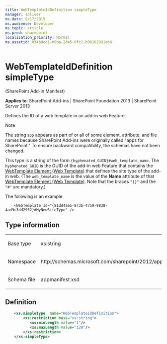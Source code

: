 ```yaml
---
title: WebTemplateIdDefinition simpleType
manager: soliver
ms.date: 9/17/2015
ms.audience: Developer
ms.topic: article
ms.prod: sharepoint
localization_priority: Normal
ms.assetid: 034b8cd1-09ba-2d45-8fc2-b90162991ab6
---
```


# WebTemplateIdDefinition simpleType 

(SharePoint Add-in Manifest)

**Applies to**: SharePoint Add-ins | SharePoint Foundation 2013 | SharePoint Server 2013

Defines the ID of a web template in an add-in web Feature.

> [!NOTE] 
> The string `app` appears as part of or all of some element, attribute, and file names because SharePoint Add-ins were originally called "apps for SharePoint." To ensure backward compatibility, the schemas have not been changed.

This type is a string of the form `{hyphenated_GUID}#web_template_name`. The `hyphenated_GUID` is the GUID of the add-in web Feature that contains the [WebTemplate Element (Web Template)](webtemplate-element-web-template.md) that defines the site type of the add-in web. (The `web_template_name` is the value of the **Name** attribute of that [WebTemplate Element (Web Template)](webtemplate-element-web-template.md). Note that the braces `"{}"` and the `"#"` are mandatory.) 

The following is an example:

```
    <WebTemplate Id="{81dd4ae5-873b-4759-9838-4ad9c3dd2952}#MyNewSiteType" />
```

## Type information

<table>
<colgroup>
<col width="50%" />
<col width="50%" />
</colgroup>
<tbody>
<tr class="odd">
<td align="left"><p><span class="label">Base type</span></p></td>
<td align="left"><p>xs:string</p></td>
</tr>
<tr class="even">
<td align="left"><p><span class="label">Namespace</span></p></td>
<td align="left"><p>http://schemas.microsoft.com/sharepoint/2012/app/manifest</p></td>
</tr>
<tr class="odd">
<td align="left"><p><span class="label">Schema file</span></p></td>
<td align="left"><p>appmanifest.xsd</p></td>
</tr>
</tbody>
</table>

## Definition

```XML
    <xs:simpleType  name="WebTemplateIdDefinition">       
        <xs:restriction base="xs:string">
           <xs:minLength value="1"/>
           <xs:maxLength value="128"/>
        </xs:restriction>
    </xs:simpleType>
```







